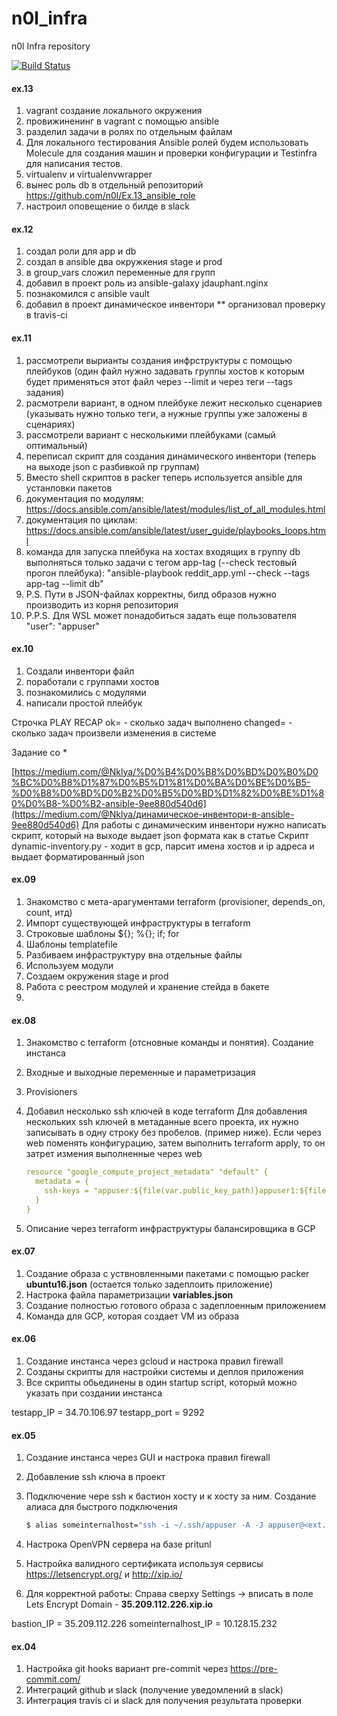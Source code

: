 # n0l_infra
n0l Infra repository

[![Build Status](https://travis-ci.com/Otus-DevOps-2020-02/n0l_infra.svg?branch=master)](https://travis-ci.com/Otus-DevOps-2020-02/n0l_infra)



#### ex.13

1. vagrant создание локального окружения
2. провижиненинг в vagrant с помощью ansible
3. разделил задачи в ролях по отдельным файлам
4. Для локального тестирования Ansible ролей будем использовать Molecule для создания машин и проверки конфигурации и Testinfra для написания тестов.
5. virtualenv и virtualenvwrapper
6. вынес роль db в отдельный репозиторий https://github.com/n0l/Ex.13_ansible_role
7. настроил оповещение о билде в slack

#### ex.12

1. создал роли для app и db
2. создал в ansible два окружкения stage и prod
3. в group_vars сложил переменные для групп
4. добавил в проект роль из ansible-galaxy jdauphant.nginx
5. познакомилcя с ansible vault
6. добавил в проект динамическое инвентори ** организовал проверку в travis-ci

#### ex.11

1. рассмотрели вырианты создания инфрструктуры с помощью плейбуков (один файл нужно задавать группы хостов к которым будет применяться этот файл через --limit и через теги --tags задания)
2. расмотрели вариант, в одном плейбуке лежит несколько сценариев (указывать нужно только теги, а нужные группы уже заложены в сценариях)
3. рассмотрели вариант с несколькими плейбуками (самый оптимальный)
4. переписал скрипт для создания динамического инвентори (теперь на выходе json c разбивкой пр группам)
5. Вместо shell скриптов в packer теперь используется ansible для устанловки пакетов
6. документация по модулям: https://docs.ansible.com/ansible/latest/modules/list_of_all_modules.html
7. документация по циклам: https://docs.ansible.com/ansible/latest/user_guide/playbooks_loops.html
8. команда для запуска плейбука на хостах входящих в группу db выполняться только задачи с тегом app-tag (--check тестовый прогон плейбука): "ansible-playbook reddit_app.yml --check --tags app-tag --limit db"
9. P.S. Пути в JSON-файлах корректны, билд образов нужно производить из корня репозитория
10. P.P.S. Для WSL может понадобиться задать еще пользователя "user": "appuser"

#### ex.10

1. Создали инвентори файл
2. поработали с группами хостов
3. познакомились с модулями
4. написали простой плейбук

Строчка PLAY RECAP ok= - сколько задач выполнено changed= - сколько задач произвели изменения в системе

Задание со *

[https://medium.com/@Nklya/%D0%B4%D0%B8%D0%BD%D0%B0%D0%BC%D0%B8%D1%87%D0%B5%D1%81%D0%BA%D0%BE%D0%B5-%D0%B8%D0%BD%D0%B2%D0%B5%D0%BD%D1%82%D0%BE%D1%80%D0%B8-%D0%B2-ansible-9ee880d540d6](https://medium.com/@Nklya/динамическое-инвентори-в-ansible-9ee880d540d6) 
Для работы с динамическим инвентори нужно написать скрипт, который на выходе выдает json формата как в статье Скрипт dynamic-inventory.py - ходит в gcp, парсит имена хостов и ip адреса и выдает форматированный json

#### ex.09

1. Знакомство с мета-арагументами terraform (provisioner, depends_on, count, итд)
2. Импорт существующей инфраструктуры в terraform
3. Строковые шаблоны ${}; %{}; if; for
4. Шаблоны templatefile
5. Разбиваем инфраструктуру вна отдельные файлы
6. Используем модули
7. Создаем окружения stage и prod
8. Работа с реестром модулей и хранение стейда в бакете
9. 

#### ex.08

1. Знакомство с  terraform (отсновные команды и понятия). Создание инстанса

2. Входные и выходные переменные и параметризация

3. Provisioners

4. Добавил несколько ssh ключей в коде terraform
   Для добавления нескольких ssh ключей в метаданные всего проекта, их нужно записывать в одну строку без пробелов. (пример ниже). Если через web поменять конфигурацию, затем выполнить terraform apply, то он затрет измения выполненные через web

   ```yaml
   resource "google_compute_project_metadata" "default" {
     metadata = {
       ssh-keys = "appuser:${file(var.public_key_path)}appuser1:${file("/Users/xxx/.ssh/appuser1.pub")}appuser2:${file("/Users/xxx/.ssh/appuser2.pub")}"
     }
   }
   ```

5. Описание через terraform инфраструктуры балансировщика в GCP

#### ex.07

1. Создание образа c уствновленными пакетами с  помощью packer **ubuntu16.json** (остается только задеплоить приложение)
2.  Настрока файла параметризации **variables.json**
3. Создание полностью готового образа с задеплоенным приложением
4. Команда для  GCP, которая создает VM из образа

#### ex.06

1. Создание инстанса через gcloud и настрока правил firewall
2. Созданы скрипты для настройки системы и деплоя приложения
3. Все скрипты обьединены в один startup script, который можно указать при создании инстанса

testapp_IP = 34.70.106.97
testapp_port = 9292

#### ex.05

1. Создание инстанса через GUI и настрока правил firewall

2. Добавление ssh ключа в проект

3. Подключение чере ssh  к бастион хосту и к хосту за ним. Создание алиаса для быстрого подключения

   ```bash
   $ alias someinternalhost="ssh -i ~/.ssh/appuser -A -J appuser@<ext. IP> appuser@<int. IP>"
   ```

4. Настрока OpenVPN сервера на базе pritunl

5. Настройка валидного сертификата используя сервисы https://letsencrypt.org/ и http://xip.io/ 

6. Для корректной работы:  Справа сверху Settings -> вписать в поле Lets Encrypt Domain - **35.209.112.226.xip.io**

bastion_IP = 35.209.112.226
someinternalhost_IP = 10.128.15.232

#### ex.04

1.  Настройка git hooks вариант pre-commit через https://pre-commit.com/
2. Интеграций github и slack (получение уведомлений в slack)
3. Интеграция travis ci и slack для получения результата проверки


